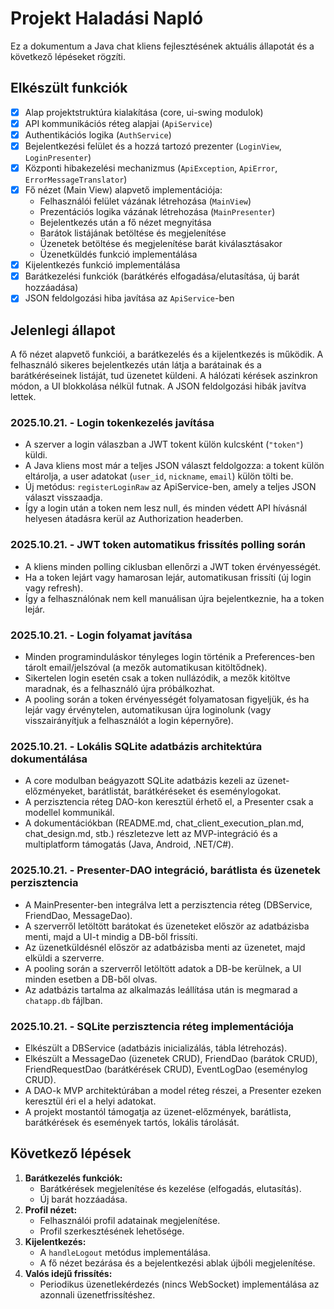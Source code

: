 # Projekt Haladási Napló

Ez a dokumentum a Java chat kliens fejlesztésének aktuális állapotát és a következő lépéseket rögzíti.

## Elkészült funkciók

- [x] Alap projektstruktúra kialakítása (core, ui-swing modulok)
- [x] API kommunikációs réteg alapjai (`ApiService`)
- [x] Authentikációs logika (`AuthService`)
- [x] Bejelentkezési felület és a hozzá tartozó prezenter (`LoginView`, `LoginPresenter`)
- [x] Központi hibakezelési mechanizmus (`ApiException`, `ApiError`, `ErrorMessageTranslator`)
- [x] Fő nézet (Main View) alapvető implementációja:
    - Felhasználói felület vázának létrehozása (`MainView`)
    - Prezentációs logika vázának létrehozása (`MainPresenter`)
    - Bejelentkezés után a fő nézet megnyitása
    - Barátok listájának betöltése és megjelenítése
    - Üzenetek betöltése és megjelenítése barát kiválasztásakor
    - Üzenetküldés funkció implementálása
- [x] Kijelentkezés funkció implementálása
- [x] Barátkezelési funkciók (barátkérés elfogadása/elutasítása, új barát hozzáadása)
- [x] JSON feldolgozási hiba javítása az `ApiService`-ben

## Jelenlegi állapot

A fő nézet alapvető funkciói, a barátkezelés és a kijelentkezés is működik. A felhasználó sikeres bejelentkezés után látja a barátainak és a barátkéréseinek listáját, tud üzenetet küldeni. A hálózati kérések aszinkron módon, a UI blokkolása nélkül futnak. A JSON feldolgozási hibák javítva lettek.

### 2025.10.21. - Login tokenkezelés javítása

- A szerver a login válaszban a JWT tokent külön kulcsként (`"token"`) küldi.
- A Java kliens most már a teljes JSON választ feldolgozza: a tokent külön eltárolja, a user adatokat (`user_id`, `nickname`, `email`) külön tölti be.
- Új metódus: `registerLoginRaw` az ApiService-ben, amely a teljes JSON választ visszaadja.
- Így a login után a token nem lesz null, és minden védett API hívásnál helyesen átadásra kerül az Authorization headerben.

### 2025.10.21. - JWT token automatikus frissítés polling során

- A kliens minden polling ciklusban ellenőrzi a JWT token érvényességét.
- Ha a token lejárt vagy hamarosan lejár, automatikusan frissíti (új login vagy refresh).
- Így a felhasználónak nem kell manuálisan újra bejelentkeznie, ha a token lejár.

### 2025.10.21. - Login folyamat javítása

- Minden programinduláskor tényleges login történik a Preferences-ben tárolt email/jelszóval (a mezők automatikusan kitöltődnek).
- Sikertelen login esetén csak a token nullázódik, a mezők kitöltve maradnak, és a felhasználó újra próbálkozhat.
- A pooling során a token érvényességét folyamatosan figyeljük, és ha lejár vagy érvénytelen, automatikusan újra loginolunk (vagy visszairányítjuk a felhasználót a login képernyőre).

### 2025.10.21. - Lokális SQLite adatbázis architektúra dokumentálása

- A core modulban beágyazott SQLite adatbázis kezeli az üzenet-előzményeket, barátlistát, barátkéréseket és eseménylogokat.
- A perzisztencia réteg DAO-kon keresztül érhető el, a Presenter csak a modellel kommunikál.
- A dokumentációkban (README.md, chat_client_execution_plan.md, chat_design.md, stb.) részletezve lett az MVP-integráció és a multiplatform támogatás (Java, Android, .NET/C#).

### 2025.10.21. - Presenter-DAO integráció, barátlista és üzenetek perzisztencia

- A MainPresenter-ben integrálva lett a perzisztencia réteg (DBService, FriendDao, MessageDao).
- A szerverről letöltött barátokat és üzeneteket először az adatbázisba menti, majd a UI-t mindig a DB-ből frissíti.
- Az üzenetküldésnél először az adatbázisba menti az üzenetet, majd elküldi a szerverre.
- A pooling során a szerverről letöltött adatok a DB-be kerülnek, a UI minden esetben a DB-ből olvas.
- Az adatbázis tartalma az alkalmazás leállítása után is megmarad a `chatapp.db` fájlban.

### 2025.10.21. - SQLite perzisztencia réteg implementációja

- Elkészült a DBService (adatbázis inicializálás, tábla létrehozás).
- Elkészült a MessageDao (üzenetek CRUD), FriendDao (barátok CRUD), FriendRequestDao (barátkérések CRUD), EventLogDao (eseménylog CRUD).
- A DAO-k MVP architektúrában a model réteg részei, a Presenter ezeken keresztül éri el a helyi adatokat.
- A projekt mostantól támogatja az üzenet-előzmények, barátlista, barátkérések és események tartós, lokális tárolását.

## Következő lépések

1.  **Barátkezelés funkciók:**
    - Barátkérések megjelenítése és kezelése (elfogadás, elutasítás).
    - Új barát hozzáadása.
2.  **Profil nézet:**
    - Felhasználói profil adatainak megjelenítése.
    - Profil szerkesztésének lehetősége.
3.  **Kijelentkezés:**
    - A `handleLogout` metódus implementálása.
    - A fő nézet bezárása és a bejelentkezési ablak újbóli megjelenítése.
4.  **Valós idejű frissítés:**
    - Periodikus üzenetlekérdezés (nincs WebSocket) implementálása az azonnali üzenetfrissítéshez.

